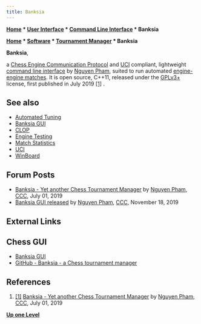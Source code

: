 ```yaml
---
title: Banksia
---
```

**[Home](Home "Home") * [User Interface](User_Interface "User Interface") * [Command Line Interface](CLI "CLI") * Banksia**

**[Home](Home "Home") * [Software](Software "Software") * [Tournament Manager](Tournament_Manager "Tournament Manager") * Banksia**

**Banksia**,

a [Chess Engine Communication Protocol](Chess_Engine_Communication_Protocol "Chess Engine Communication Protocol") and [UCI](UCI "UCI") compliant, lightweight [command line interface](CLI "CLI") by [Nguyen Pham](Pham_Hong_Nguyen "Pham Hong Nguyen"), suited to run automated [engine-engine matches](Engine_Testing#Matches "Engine Testing"). It is open source, C++11, released under the [GPLv3+](Free_Software_Foundation#GPL "Free Software Foundation") license, first published in July 2019 <a id="cite-note-1" href="#cite-ref-1">[1]</a> .

## See also

- [Automated Tuning](Automated_Tuning "Automated Tuning")
- [Banksia GUI](Banksia_GUI "Banksia GUI")
- [CLOP](CLOP "CLOP")
- [Engine Testing](Engine_Testing "Engine Testing")
- [Match Statistics](Match_Statistics "Match Statistics")
- [UCI](UCI "UCI")
- [WinBoard](WinBoard "WinBoard")

## Forum Posts

- [Banksia - Yet another Chess Tournament Manager](http://talkchess.com/forum3/viewtopic.php?f=7&t=71157&hilit=banksia) by [Nguyen Pham](Pham_Hong_Nguyen "Pham Hong Nguyen"), [CCC](CCC "CCC"), July 01, 2019
- [Banksia GUI released](http://talkchess.com/forum3/viewtopic.php?f=2&t=72350) by [Nguyen Pham](Pham_Hong_Nguyen "Pham Hong Nguyen"), [CCC](CCC "CCC"), November 18, 2019

## External Links

## Chess GUI

- [Banksia GUI](https://banksiagui.com/)
- [GitHub - Banksia - a Chess tournament manager](https://github.com/nguyenpham/banksia)

## References

1. <a id="cite-ref-1" href="#cite-note-1">[1]</a> [Banksia - Yet another Chess Tournament Manager](http://talkchess.com/forum3/viewtopic.php?f=7&t=71157&hilit=banksia) by [Nguyen Pham](Pham_Hong_Nguyen "Pham Hong Nguyen"), [CCC](CCC "CCC"), July 01, 2019

**[Up one Level](GUI "GUI")**

